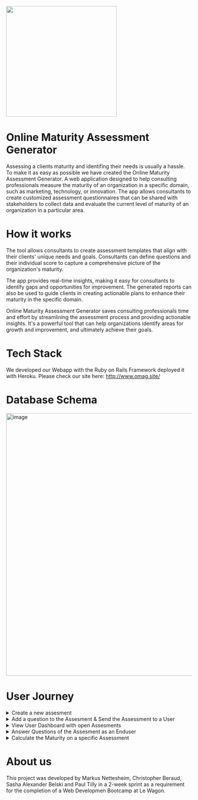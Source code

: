 <img src="https://user-images.githubusercontent.com/63351461/222115384-e47c0293-b057-47fc-b68a-cb5fce6d73c3.png" width="300" height= "300">

# Online Maturity Assessment Generator
Assessing a clients maturity and identifing their needs is usually a hassle. 
To make it as easy as possible we have created the Online Maturity Assessment Generator. A web application designed to help consulting professionals measure the maturity of an organization in a specific domain, such as marketing, technology, or innovation. The app allows consultants to create customized assessment questionnaires that can be shared with stakeholders to collect data and evaluate the current level of maturity of an organization in a particular area.

# How it works

The tool allows consultants to create assessment templates that align with their clients' unique needs and goals. Consultants can define questions and their individual score to capture a comprehensive picture of the organization's maturity.

The app provides real-time insights, making it easy for consultants to identify gaps and opportunities for improvement. The generated reports can also be used to guide clients in creating actionable plans to enhance their maturity in the specific domain.

Online Maturity Assessment Generator saves consulting professionals time and effort by streamlining the assessment process and providing actionable insights. It's a powerful tool that can help organizations identify areas for growth and improvement, and ultimately achieve their goals.

# Tech Stack
We developed our Webapp with the Ruby on Rails Framework deployed it with Heroku.
Please check our site here: http://www.omag.site/

# Database Schema
<img width="712" alt="image" src="https://user-images.githubusercontent.com/63351461/222133425-fb1b500f-124e-4a7a-bb81-74cea634f6c1.png">


# User Journey
<details>
  <summary>Create a new assesment</summary>
  <img width="1270" alt="create an assesment" src="https://user-images.githubusercontent.com/63351461/222458260-971d1645-8ed9-4349-9d6e-33721f7e5e57.png"> 
</details>

<details>
  <summary>Add a question to the Assesment & Send the Assessment to a User</summary>
  <img width="1280" alt="add question and send to user" src="https://user-images.githubusercontent.com/63351461/222459986-08d73145-3a59-40a7-9c14-904cfc6a57ee.png">
</details>

<details>
  <summary>View User Dashboard with open Assesments</summary>
  <img width="1265" alt="answer assesment" src="https://user-images.githubusercontent.com/63351461/222467000-271aaa09-96fe-455b-8e1c-6904e7ff2103.png">
</details>

<details>
  <summary>Answer Questions of the Assesment as an Enduser </summary>
 <img width="1268" alt="answer question assesment" src="https://user-images.githubusercontent.com/63351461/222467791-866c3c3b-048a-4507-aa79-a68020efea04.png">
</details>

<details>
  <summary>Calculate the Maturity on a specific Assessment </summary>
<img width="1280" alt="finishs" src="https://user-images.githubusercontent.com/63351461/222470245-fba458bc-3ae9-4535-8dc7-4fe1f498268c.png">

</details>

# About us
This project was developed by Markus Nettesheim, Christopher Beraud, Sasha Alexander Belski and Paul Tilly in a 2-week sprint as a requirement for the completion of a Web Developmen Bootcamp at Le Wagon.
